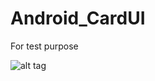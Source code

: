 Android_CardUI
==============

For test purpose

![alt tag](https://drive.google.com/file/d/0BwiRccYhiS6PM1J1R0lOdFR0WDA/edit?usp=sharing)
